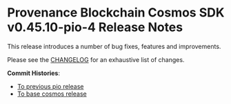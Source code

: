# Provenance Blockchain Cosmos SDK v0.45.10-pio-4 Release Notes

This release introduces a number of bug fixes, features and improvements.

Please see the [CHANGELOG](https://github.com/provenance-io/cosmos-sdk/blob/v0.45.10-pio-4/CHANGELOG.md) for an exhaustive list of changes.

**Commit Histories**:

* [To previous pio release](https://github.com/provenance-io/cosmos-sdk/compare/v0.45.10-pio-3...v0.45.10-pio-4)
* [To base cosmos release](https://github.com/provenance-io/cosmos-sdk/compare/v0.45.10...v0.45.10-pio-4)
